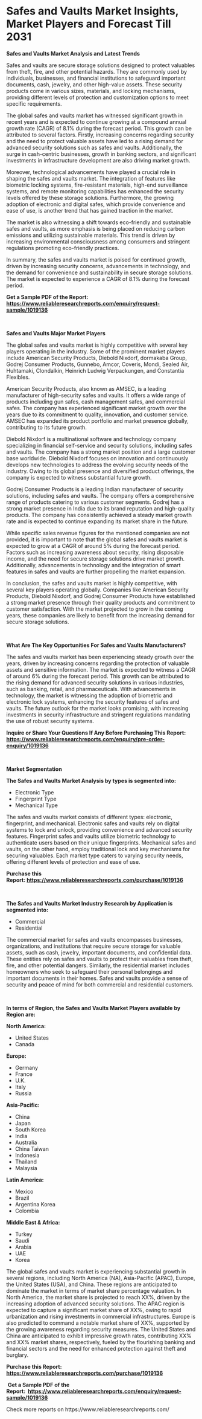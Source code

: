 <p><h1>Safes and Vaults Market Insights, Market Players and Forecast Till 2031</h1></p><p><strong>Safes and Vaults Market Analysis and Latest Trends</strong></p>
<p><p>Safes and vaults are secure storage solutions designed to protect valuables from theft, fire, and other potential hazards. They are commonly used by individuals, businesses, and financial institutions to safeguard important documents, cash, jewelry, and other high-value assets. These security products come in various sizes, materials, and locking mechanisms, providing different levels of protection and customization options to meet specific requirements.</p><p>The global safes and vaults market has witnessed significant growth in recent years and is expected to continue growing at a compound annual growth rate (CAGR) of 8.1% during the forecast period. This growth can be attributed to several factors. Firstly, increasing concerns regarding security and the need to protect valuable assets have led to a rising demand for advanced security solutions such as safes and vaults. Additionally, the surge in cash-centric businesses, growth in banking sectors, and significant investments in infrastructure development are also driving market growth.</p><p>Moreover, technological advancements have played a crucial role in shaping the safes and vaults market. The integration of features like biometric locking systems, fire-resistant materials, high-end surveillance systems, and remote monitoring capabilities has enhanced the security levels offered by these storage solutions. Furthermore, the growing adoption of electronic and digital safes, which provide convenience and ease of use, is another trend that has gained traction in the market.</p><p>The market is also witnessing a shift towards eco-friendly and sustainable safes and vaults, as more emphasis is being placed on reducing carbon emissions and utilizing sustainable materials. This trend is driven by increasing environmental consciousness among consumers and stringent regulations promoting eco-friendly practices.</p><p>In summary, the safes and vaults market is poised for continued growth, driven by increasing security concerns, advancements in technology, and the demand for convenience and sustainability in secure storage solutions. The market is expected to experience a CAGR of 8.1% during the forecast period.</p></p>
<p><strong>Get a Sample PDF of the Report:&nbsp; <a href="https://www.reliableresearchreports.com/enquiry/request-sample/1019136">https://www.reliableresearchreports.com/enquiry/request-sample/1019136</a></strong></p>
<p>&nbsp;</p>
<p><strong>Safes and Vaults Major Market Players</strong></p>
<p><p>The global safes and vaults market is highly competitive with several key players operating in the industry. Some of the prominent market players include American Security Products, Diebold Nixdorf, dormakaba Group, Godrej Consumer Products, Gunnebo, Amcor, Coveris, Mondi, Sealed Air, Huhtamaki, Clondalkin, Heinrich Ludwig Verpackungen, and Constantia Flexibles.</p><p>American Security Products, also known as AMSEC, is a leading manufacturer of high-security safes and vaults. It offers a wide range of products including gun safes, cash management safes, and commercial safes. The company has experienced significant market growth over the years due to its commitment to quality, innovation, and customer service. AMSEC has expanded its product portfolio and market presence globally, contributing to its future growth.</p><p>Diebold Nixdorf is a multinational software and technology company specializing in financial self-service and security solutions, including safes and vaults. The company has a strong market position and a large customer base worldwide. Diebold Nixdorf focuses on innovation and continuously develops new technologies to address the evolving security needs of the industry. Owing to its global presence and diversified product offerings, the company is expected to witness substantial future growth.</p><p>Godrej Consumer Products is a leading Indian manufacturer of security solutions, including safes and vaults. The company offers a comprehensive range of products catering to various customer segments. Godrej has a strong market presence in India due to its brand reputation and high-quality products. The company has consistently achieved a steady market growth rate and is expected to continue expanding its market share in the future.</p><p>While specific sales revenue figures for the mentioned companies are not provided, it is important to note that the global safes and vaults market is expected to grow at a CAGR of around 5% during the forecast period. Factors such as increasing awareness about security, rising disposable income, and the need for secure storage solutions drive market growth. Additionally, advancements in technology and the integration of smart features in safes and vaults are further propelling the market expansion.</p><p>In conclusion, the safes and vaults market is highly competitive, with several key players operating globally. Companies like American Security Products, Diebold Nixdorf, and Godrej Consumer Products have established a strong market presence through their quality products and commitment to customer satisfaction. With the market projected to grow in the coming years, these companies are likely to benefit from the increasing demand for secure storage solutions.</p></p>
<p>&nbsp;</p>
<p><strong>What Are The Key Opportunities For Safes and Vaults Manufacturers?</strong></p>
<p><p>The safes and vaults market has been experiencing steady growth over the years, driven by increasing concerns regarding the protection of valuable assets and sensitive information. The market is expected to witness a CAGR of around 6% during the forecast period. This growth can be attributed to the rising demand for advanced security solutions in various industries, such as banking, retail, and pharmaceuticals. With advancements in technology, the market is witnessing the adoption of biometric and electronic lock systems, enhancing the security features of safes and vaults. The future outlook for the market looks promising, with increasing investments in security infrastructure and stringent regulations mandating the use of robust security systems.</p></p>
<p><strong>Inquire or Share Your Questions If Any Before Purchasing This Report: <a href="https://www.reliableresearchreports.com/enquiry/pre-order-enquiry/1019136">https://www.reliableresearchreports.com/enquiry/pre-order-enquiry/1019136</a></strong></p>
<p>&nbsp;</p>
<p><strong>Market Segmentation</strong></p>
<p><strong>The Safes and Vaults Market Analysis by types is segmented into:</strong></p>
<p><ul><li>Electronic Type</li><li>Fingerprint Type</li><li>Mechanical Type</li></ul></p>
<p><p>The safes and vaults market consists of different types: electronic, fingerprint, and mechanical. Electronic safes and vaults rely on digital systems to lock and unlock, providing convenience and advanced security features. Fingerprint safes and vaults utilize biometric technology to authenticate users based on their unique fingerprints. Mechanical safes and vaults, on the other hand, employ traditional lock and key mechanisms for securing valuables. Each market type caters to varying security needs, offering different levels of protection and ease of use.</p></p>
<p><strong>Purchase this Report:&nbsp;<a href="https://www.reliableresearchreports.com/purchase/1019136">https://www.reliableresearchreports.com/purchase/1019136</a></strong></p>
<p>&nbsp;</p>
<p><strong>The Safes and Vaults Market Industry Research by Application is segmented into:</strong></p>
<p><ul><li>Commercial</li><li>Residential</li></ul></p>
<p><p>The commercial market for safes and vaults encompasses businesses, organizations, and institutions that require secure storage for valuable assets, such as cash, jewelry, important documents, and confidential data. These entities rely on safes and vaults to protect their valuables from theft, fire, and other potential dangers. Similarly, the residential market includes homeowners who seek to safeguard their personal belongings and important documents in their homes. Safes and vaults provide a sense of security and peace of mind for both commercial and residential customers.</p></p>
<p>&nbsp;</p>
<p><strong>In terms of Region, the Safes and Vaults Market Players available by Region are:</strong></p>
<p>
    <p> <strong> North America: </strong>
        <ul>
            <li>United States</li>
            <li>Canada</li>
        </ul>
        </p> 
    <p> <strong> Europe: </strong>
        <ul>
            <li>Germany</li>
            <li>France</li>
            <li>U.K.</li>
            <li>Italy</li>
            <li>Russia</li>
        </ul>
        </p> 
    <p> <strong> Asia-Pacific: </strong>
        <ul>
            <li>China</li>
            <li>Japan</li>
            <li>South Korea</li>
            <li>India</li>
            <li>Australia</li>
            <li>China Taiwan</li>
            <li>Indonesia</li>
            <li>Thailand</li>
            <li>Malaysia</li>
        </ul>
        </p> 
    <p> <strong> Latin America: </strong>
        <ul>
            <li>Mexico</li>
            <li>Brazil</li>
            <li>Argentina Korea</li>
            <li>Colombia</li>
        </ul>
        </p> 
    <p> <strong> Middle East & Africa: </strong>
        <ul>
            <li>Turkey</li>
            <li>Saudi</li>
            <li>Arabia</li>
            <li>UAE</li>
            <li>Korea</li>
        </ul>
    </p>
    </p>
<p><p>The global safes and vaults market is experiencing substantial growth in several regions, including North America (NA), Asia-Pacific (APAC), Europe, the United States (USA), and China. These regions are anticipated to dominate the market in terms of market share percentage valuation. In North America, the market share is projected to reach XX%, driven by the increasing adoption of advanced security solutions. The APAC region is expected to capture a significant market share of XX%, owing to rapid urbanization and rising investments in commercial infrastructures. Europe is also predicted to command a notable market share of XX%, supported by the growing awareness regarding security measures. The United States and China are anticipated to exhibit impressive growth rates, contributing XX% and XX% market shares, respectively, fueled by the flourishing banking and financial sectors and the need for enhanced protection against theft and burglary.</p></p>
<p><strong>Purchase this Report: <a href="https://www.reliableresearchreports.com/purchase/1019136">https://www.reliableresearchreports.com/purchase/1019136</a></strong></p>
<p>&nbsp;<strong>Get a Sample PDF of the Report:&nbsp;&nbsp;<a href="https://www.reliableresearchreports.com/enquiry/request-sample/1019136">https://www.reliableresearchreports.com/enquiry/request-sample/1019136</a></strong></p>
<p><strong></strong></p>
<p>Check more reports on https://www.reliableresearchreports.com/</p>